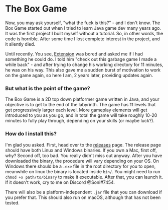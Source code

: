 # The Box Game

Now, you may ask yourself, "what the fuck is this?" - and I don't know. The Box Game started out when I tried to learn
Java game dev many years ago. It was the first project I built myself without a tutorial. So, in other words, the code
is horrible. After some time I lost complete interest in the project, and it silently died.

Until recently. You see, [Extension](https://github.com/ExtensionL) was bored and asked me if I had something he could do. I told him "check out this
garbage game I made a while back" - and after trying to change his working directory for 11 minutes, he was on his way.
This also gave me a sudden burst of motivation to work on the game again, so here I am, 2 years later, providing updates
again.

### But what is the point of the game?

The Box Game is a 2D top down platformer game written in Java, and your objective is to get to the end of the labyrinth.
The game has 11 levels that get progressively larger each level. More gameplay elements will get introduced to you as
you go, and in total the game will take roughly 10-20 minutes to fully play through, depending on your skills (or maybe
luck?).

### How do I install this?

I'm glad you asked. First, head over to the [releases](https://github.com/soni801/boxgame/releases) page. The release
page should have both Linux and Windows binaries. If you own a Mac, first off, why? Second off, too bad. You really didn't
miss out anyway. After you have downloaded the binary, the procedure will vary depending on your OS. On Windows there
should be a `.exe` file in the root directory for you to open, meanwhile on linux the binary is located inside
`bin/`. You might need to run `chmod +x path/to/binary` to make it executable. After that, you can launch it. If it
doesn't work, cry to me on Discord @Soni#7454.

There will also be a platform-independent `.jar` file that you can download if you prefer that. This should also run on
macOS, although that has not been tested.
